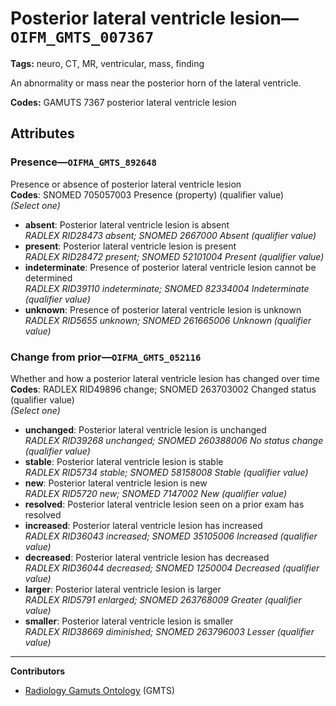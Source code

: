 # Posterior lateral ventricle lesion—`OIFM_GMTS_007367`

**Tags:** neuro, CT, MR, ventricular, mass, finding

An abnormality or mass near the posterior horn of the lateral ventricle.

**Codes:** GAMUTS 7367 posterior lateral ventricle lesion

## Attributes

### Presence—`OIFMA_GMTS_892648`

Presence or absence of posterior lateral ventricle lesion  
**Codes**: SNOMED 705057003 Presence (property) (qualifier value)  
*(Select one)*

- **absent**: Posterior lateral ventricle lesion is absent  
_RADLEX RID28473 absent; SNOMED 2667000 Absent (qualifier value)_
- **present**: Posterior lateral ventricle lesion is present  
_RADLEX RID28472 present; SNOMED 52101004 Present (qualifier value)_
- **indeterminate**: Presence of posterior lateral ventricle lesion cannot be determined  
_RADLEX RID39110 indeterminate; SNOMED 82334004 Indeterminate (qualifier value)_
- **unknown**: Presence of posterior lateral ventricle lesion is unknown  
_RADLEX RID5655 unknown; SNOMED 261665006 Unknown (qualifier value)_

### Change from prior—`OIFMA_GMTS_052116`

Whether and how a posterior lateral ventricle lesion has changed over time  
**Codes**: RADLEX RID49896 change; SNOMED 263703002 Changed status (qualifier value)  
*(Select one)*

- **unchanged**: Posterior lateral ventricle lesion is unchanged  
_RADLEX RID39268 unchanged; SNOMED 260388006 No status change (qualifier value)_
- **stable**: Posterior lateral ventricle lesion is stable  
_RADLEX RID5734 stable; SNOMED 58158008 Stable (qualifier value)_
- **new**: Posterior lateral ventricle lesion is new  
_RADLEX RID5720 new; SNOMED 7147002 New (qualifier value)_
- **resolved**: Posterior lateral ventricle lesion seen on a prior exam has resolved  
- **increased**: Posterior lateral ventricle lesion has increased  
_RADLEX RID36043 increased; SNOMED 35105006 Increased (qualifier value)_
- **decreased**: Posterior lateral ventricle lesion has decreased  
_RADLEX RID36044 decreased; SNOMED 1250004 Decreased (qualifier value)_
- **larger**: Posterior lateral ventricle lesion is larger  
_RADLEX RID5791 enlarged; SNOMED 263768009 Greater (qualifier value)_
- **smaller**: Posterior lateral ventricle lesion is smaller  
_RADLEX RID38669 diminished; SNOMED 263796003 Lesser (qualifier value)_

---

**Contributors**

- [Radiology Gamuts Ontology](https://gamuts.net/) (GMTS)